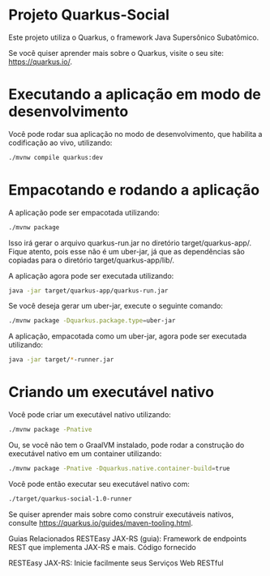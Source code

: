 
# Projeto Quarkus-Social

Este projeto utiliza o Quarkus, o framework Java Supersônico Subatômico.

Se você quiser aprender mais sobre o Quarkus, visite o seu site: https://quarkus.io/.


# Executando a aplicação em modo de desenvolvimento
Você pode rodar sua aplicação no modo de desenvolvimento, que habilita a codificação ao vivo, utilizando:

```bash
./mvnw compile quarkus:dev
````

# Empacotando e rodando a aplicação

A aplicação pode ser empacotada utilizando:

```bash
./mvnw package
```

Isso irá gerar o arquivo quarkus-run.jar no diretório target/quarkus-app/. Fique atento, pois esse não é um uber-jar, já que as dependências são copiadas para o diretório target/quarkus-app/lib/.

A aplicação agora pode ser executada utilizando:
```bash
java -jar target/quarkus-app/quarkus-run.jar
````

Se você deseja gerar um uber-jar, execute o seguinte comando:
```bash
./mvnw package -Dquarkus.package.type=uber-jar
```

A aplicação, empacotada como um uber-jar, agora pode ser executada utilizando:
```bash
java -jar target/*-runner.jar
```

# Criando um executável nativo

Você pode criar um executável nativo utilizando:
```bash
./mvnw package -Pnative
```
Ou, se você não tem o GraalVM instalado, pode rodar a construção do executável nativo em um container utilizando:

```bash
./mvnw package -Pnative -Dquarkus.native.container-build=true
```
Você pode então executar seu executável nativo com:

```bash
./target/quarkus-social-1.0-runner
```

Se quiser aprender mais sobre como construir executáveis nativos, consulte https://quarkus.io/guides/maven-tooling.html.

Guias Relacionados
RESTEasy JAX-RS (guia): Framework de endpoints REST que implementa JAX-RS e mais.
Código fornecido

RESTEasy JAX-RS: Inicie facilmente seus Serviços Web RESTful

